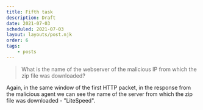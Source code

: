 ```yaml
---
title: Fifth task
description: Draft
date: 2021-07-03
scheduled: 2021-07-03
layout: layouts/post.njk
order: 6
tags:
    - posts
---
```


> What is the name of the webserver of the malicious IP from which the zip file was downloaded?

Again, in the same window of the first HTTP packet, in the response from the malicious agent we can see the name of the server from which the zip file was downloaded - "LiteSpeed".